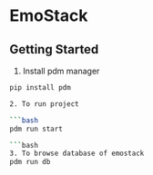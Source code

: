 # EmoStack


## Getting Started

1. Install pdm manager

```bash
pip install pdm

2. To run project

```bash
pdm run start

```bash
3. To browse database of emostack
pdm run db